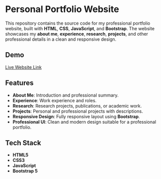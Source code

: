 # Personal Portfolio Website

This repository contains the source code for my professional portfolio website, built with **HTML**, **CSS**, **JavaScript**, and **Bootstrap**. The website showcases my **about me**, **experience**, **research**, **projects**, and other professional details in a clean and responsive design.

## Demo

[Live Website Link](https://kazimahathir73.github.io/)

## Features

- **About Me**: Introduction and professional summary.
- **Experience**: Work experience and roles.
- **Research**: Research projects, publications, or academic work.
- **Projects**: Personal and professional projects with descriptions.
- **Responsive Design**: Fully responsive layout using **Bootstrap**.
- **Professional UI**: Clean and modern design suitable for a professional portfolio.

## Tech Stack

- **HTML5**
- **CSS3**
- **JavaScript**
- **Bootstrap 5**

